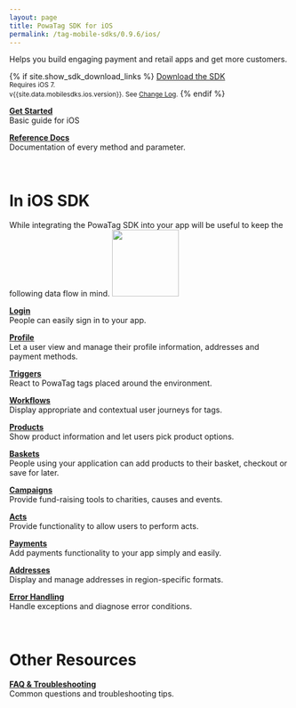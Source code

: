 ```yaml
---
layout: page
title: PowaTag SDK for iOS
permalink: /tag-mobile-sdks/0.9.6/ios/
---
```


Helps you build engaging payment and retail apps and get more customers.

{% if site.show_sdk_download_links %}
<a class="download-link ios" href="{{site.data.mobilesdks.ios.url}}">Download the SDK</a><br />
<small>Requires iOS 7.</small><br />
<small>v{{site.data.mobilesdks.ios.version}}. See [Change Log]({{site.baseurl}}/tag-mobile-sdks/0.9.6/ios/changelog/).</small>
{% endif %}

**[Get Started]({{site.baseurl}}/tag-mobile-sdks/0.9.6/ios/start/)**<br />
Basic guide for iOS

**[Reference Docs]({{site.baseurl}}/tag-mobile-sdks/0.9.6/refdocs/IOS/)**<br />
Documentation of every method and parameter.

<br />

# In iOS SDK

While integrating the PowaTag SDK into your app will be useful to keep the following data flow in mind.
<img src="{{ '/images/powatag_mobile_sdks_generic_workflow.png' | prepend: site.baseurl }}" height="120" />


**[Login]({{site.baseurl}}/tag-mobile-sdks/0.9.6/ios/login/)**<br />
People can easily sign in to your app.

**[Profile]({{site.baseurl}}/tag-mobile-sdks/0.9.6/ios/profile/)**<br />
Let a user view and manage their profile information, addresses and payment methods.

**[Triggers]({{site.baseurl}}/tag-mobile-sdks/0.9.6/ios/triggers/)**<br />
React to PowaTag tags placed around the environment.

**[Workflows]({{site.baseurl}}/tag-mobile-sdks/0.9.6/ios/workflows/)**<br />
Display appropriate and contextual user journeys for tags.

**[Products]({{site.baseurl}}/tag-mobile-sdks/0.9.6/ios/products/)**<br />
Show product information and let users pick product options.

**[Baskets]({{site.baseurl}}/tag-mobile-sdks/0.9.6/ios/baskets/)**<br />
People using your application can add products to their basket, checkout or save for later.

**[Campaigns]({{site.baseurl}}/tag-mobile-sdks/0.9.6/ios/campaigns/)**<br />
Provide fund-raising tools to charities, causes and events.

**[Acts]({{site.baseurl}}/tag-mobile-sdks/0.9.6/ios/acts/)**<br />
Provide functionality to allow users to perform acts.

**[Payments]({{site.baseurl}}/tag-mobile-sdks/0.9.6/ios/payments/)**<br />
Add payments functionality to your app simply and easily.

**[Addresses]({{site.baseurl}}/tag-mobile-sdks/0.9.6/ios/addresses/)**<br />
Display and manage addresses in region-specific formats.

**[Error Handling]({{site.baseurl}}/tag-mobile-sdks/0.9.6/ios/errors/)**<br />
Handle exceptions and diagnose error conditions.

<br />

# Other Resources

**[FAQ & Troubleshooting](/tag-mobile-sdks/0.9.6/ios/faq/)**<br />
Common questions and troubleshooting tips.


